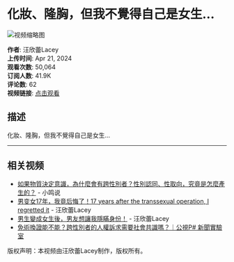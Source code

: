# 化妝、隆胸，但我不覺得自己是女生…

![视频缩略图](https://i.ytimg.com/vi/MJ8u8RsxQ0Y/hqdefault.jpg?sqp=-oaymwEmCKgBEF5IWvKriqkDGQgBFQAAiEIYAdgBAeIBCggYEAIYBjgBQAE=&rs=AOn4CLCktZF-gbAk3MMJuHdSoXTcA9BANA)

**作者**: 汪欣蕾Lacey  
**上传时间**: Apr 21, 2024  
**观看次数**: 50,064  
**订阅人数**: 41.9K  
**评论数**: 62  
**视频链接**: [点击观看](https://www.youtube.com/watch?v=MJ8u8RsxQ0Y)

## 描述

化妝、隆胸，但我不覺得自己是女生…

---

## 相关视频

- [如果物質決定意識，為什麼會有跨性別者？性別認同、性取向，究竟是怎麼產生的？](https://www.youtube.com/watch?v=MJ8u8RsxQ0Y) - 小鸣说
- [男变女17年，我竟后悔了！17 years after the transsexual operation, I regretted it](https://www.youtube.com/watch?v=gAlk1Vgrx9w) - 汪欣蕾Lacey
- [男生變成女生後，男友想讓我隱瞞身份！](https://www.youtube.com/watch?v=dJ_vJj0fQHw) - 汪欣蕾Lacey
- [免術換證能不能？跨性別者的人權訴求需要社會共識嗎？｜公視P# 新聞實驗室](https://www.youtube.com/watch?v=6UTYX9GDkL4)

版权声明：本视频由汪欣蕾Lacey制作，版权所有。